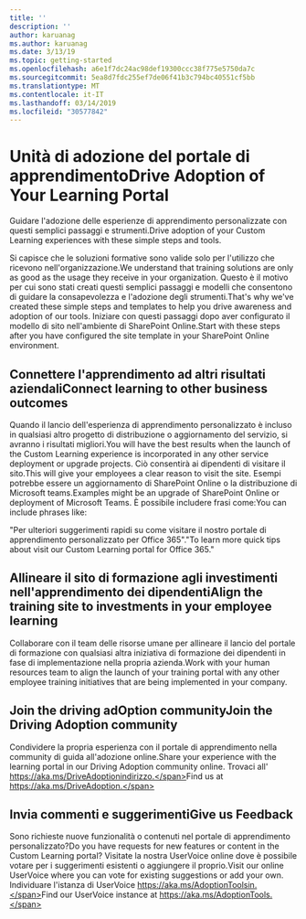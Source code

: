 ```yaml
---
title: ''
description: ''
author: karuanag
ms.author: karuanag
ms.date: 3/13/19
ms.topic: getting-started
ms.openlocfilehash: a6e1f7dc24ac98def19300ccc38f775e5750da7c
ms.sourcegitcommit: 5ea8d7fdc255ef7de06f41b3c794bc40551cf5bb
ms.translationtype: MT
ms.contentlocale: it-IT
ms.lasthandoff: 03/14/2019
ms.locfileid: "30577842"
---
```

# <a name="drive-adoption-of-your-learning-portal"></a><span data-ttu-id="b733f-101">Unità di adozione del portale di apprendimento</span><span class="sxs-lookup"><span data-stu-id="b733f-101">Drive Adoption of Your Learning Portal</span></span>

<span data-ttu-id="b733f-102">Guidare l'adozione delle esperienze di apprendimento personalizzate con questi semplici passaggi e strumenti.</span><span class="sxs-lookup"><span data-stu-id="b733f-102">Drive adoption of your Custom Learning experiences with these simple steps and tools.</span></span> 

<span data-ttu-id="b733f-103">Si capisce che le soluzioni formative sono valide solo per l'utilizzo che ricevono nell'organizzazione.</span><span class="sxs-lookup"><span data-stu-id="b733f-103">We understand that training solutions are only as good as the usage they receive in your organization.</span></span> <span data-ttu-id="b733f-104">Questo è il motivo per cui sono stati creati questi semplici passaggi e modelli che consentono di guidare la consapevolezza e l'adozione degli strumenti.</span><span class="sxs-lookup"><span data-stu-id="b733f-104">That's why we've created these simple steps and templates to help you drive awareness and adoption of our tools.</span></span> <span data-ttu-id="b733f-105">Iniziare con questi passaggi dopo aver configurato il modello di sito nell'ambiente di SharePoint Online.</span><span class="sxs-lookup"><span data-stu-id="b733f-105">Start with these steps after you have configured the site template in your SharePoint Online environment.</span></span>

## <a name="connect-learning-to-other-business-outcomes"></a><span data-ttu-id="b733f-106">Connettere l'apprendimento ad altri risultati aziendali</span><span class="sxs-lookup"><span data-stu-id="b733f-106">Connect learning to other business outcomes</span></span>
<span data-ttu-id="b733f-107">Quando il lancio dell'esperienza di apprendimento personalizzato è incluso in qualsiasi altro progetto di distribuzione o aggiornamento del servizio, si avranno i risultati migliori.</span><span class="sxs-lookup"><span data-stu-id="b733f-107">You will have the best results when the launch of the Custom Learning experience is incorporated in any other service deployment or upgrade projects.</span></span>  <span data-ttu-id="b733f-108">Ciò consentirà ai dipendenti di visitare il sito.</span><span class="sxs-lookup"><span data-stu-id="b733f-108">This will give your employees a clear reason to visit the site.</span></span>  <span data-ttu-id="b733f-109">Esempi potrebbe essere un aggiornamento di SharePoint Online o la distribuzione di Microsoft teams.</span><span class="sxs-lookup"><span data-stu-id="b733f-109">Examples might be an upgrade of SharePoint Online or deployment of Microsoft Teams.</span></span>  <span data-ttu-id="b733f-110">È possibile includere frasi come:</span><span class="sxs-lookup"><span data-stu-id="b733f-110">You can include phrases like:</span></span>

<span data-ttu-id="b733f-111">"Per ulteriori suggerimenti rapidi su <Insert service name here> come visitare il nostro portale di apprendimento personalizzato per Office 365".</span><span class="sxs-lookup"><span data-stu-id="b733f-111">"To learn more quick tips about <Insert service name here> visit our Custom Learning portal for Office 365."</span></span> 

## <a name="align-the-training-site-to-investments-in-your-employee-learning"></a><span data-ttu-id="b733f-112">Allineare il sito di formazione agli investimenti nell'apprendimento dei dipendenti</span><span class="sxs-lookup"><span data-stu-id="b733f-112">Align the training site to investments in your employee learning</span></span> 

<span data-ttu-id="b733f-113">Collaborare con il team delle risorse umane per allineare il lancio del portale di formazione con qualsiasi altra iniziativa di formazione dei dipendenti in fase di implementazione nella propria azienda.</span><span class="sxs-lookup"><span data-stu-id="b733f-113">Work with your human resources team to align the launch of your training portal with any other employee training initiatives that are being implemented in your company.</span></span> 

## <a name="join-the-driving-adoption-community"></a><span data-ttu-id="b733f-114">Join the driving adOption community</span><span class="sxs-lookup"><span data-stu-id="b733f-114">Join the Driving Adoption community</span></span>

<span data-ttu-id="b733f-115">Condividere la propria esperienza con il portale di apprendimento nella community di guida all'adozione online.</span><span class="sxs-lookup"><span data-stu-id="b733f-115">Share your experience with the learning portal in our Driving Adoption community online.</span></span>  <span data-ttu-id="b733f-116">Trovaci all' https://aka.ms/DriveAdoptionindirizzo.</span><span class="sxs-lookup"><span data-stu-id="b733f-116">Find us at https://aka.ms/DriveAdoption.</span></span>

## <a name="give-us-feedback"></a><span data-ttu-id="b733f-117">Invia commenti e suggerimenti</span><span class="sxs-lookup"><span data-stu-id="b733f-117">Give us Feedback</span></span>

<span data-ttu-id="b733f-118">Sono richieste nuove funzionalità o contenuti nel portale di apprendimento personalizzato?</span><span class="sxs-lookup"><span data-stu-id="b733f-118">Do you have requests for new features or content in the Custom Learning portal?</span></span>  <span data-ttu-id="b733f-119">Visitate la nostra UserVoice online dove è possibile votare per i suggerimenti esistenti o aggiungere il proprio.</span><span class="sxs-lookup"><span data-stu-id="b733f-119">Visit our online UserVoice where you can vote for existing suggestions or add your own.</span></span>  <span data-ttu-id="b733f-120">Individuare l'istanza di UserVoice https://aka.ms/AdoptionToolsin.</span><span class="sxs-lookup"><span data-stu-id="b733f-120">Find our UserVoice instance at https://aka.ms/AdoptionTools.</span></span>

